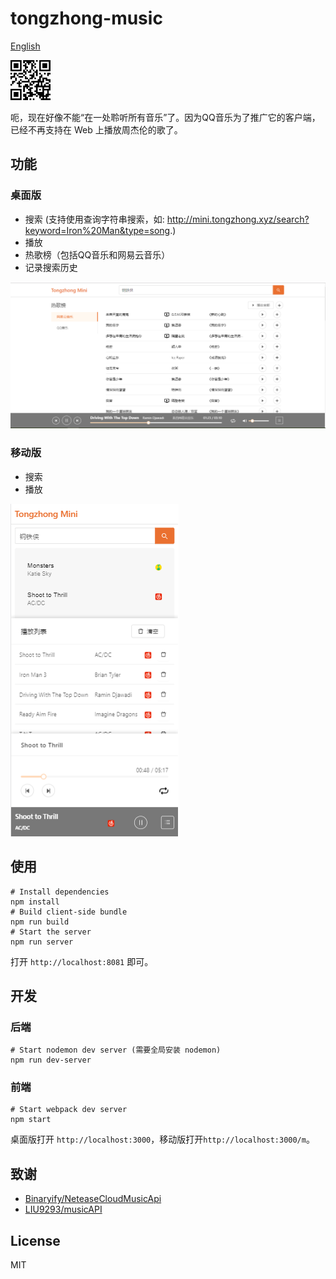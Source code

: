 # tongzhong-music
<a href="./README_en.md">English</a>

<img src="./screenshots/qr_code.png" width="64" alt="mobile">

<p>呃，现在好像不能“在一处聆听所有音乐”了。因为QQ音乐为了推广它的客户端，已经不再支持在 Web 上播放周杰伦的歌了。</p>

## 功能
### 桌面版
- 搜索
 (支持使用查询字符串搜索，如: <a href="http://mini.tongzhong.xyz/search?keyword=Iron%20Man&type=song" >http://mini.tongzhong.xyz/search?keyword=Iron%20Man&type=song</a>.)
- 播放
- 热歌榜（包括QQ音乐和网易云音乐）
- 记录搜索历史

<img src="./screenshots/desktop.PNG" alt="desktop">

### 移动版
- 搜索
- 播放

<img src="./screenshots/m.PNG" alt="mobile">

## 使用
    # Install dependencies
    npm install
    # Build client-side bundle
    npm run build
    # Start the server
    npm run server
打开 `http://localhost:8081` 即可。

## 开发
### 后端
    # Start nodemon dev server (需要全局安装 nodemon)
    npm run dev-server

### 前端
    # Start webpack dev server
    npm start
桌面版打开 `http://localhost:3000`，移动版打开`http://localhost:3000/m`。

## 致谢
- <a href="https://github.com/Binaryify/NeteaseCloudMusicApi">Binaryify/NeteaseCloudMusicApi</a>
- <a href="https://github.com/LIU9293/musicAPI">LIU9293/musicAPI</a>

## License
MIT
